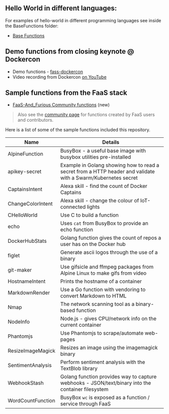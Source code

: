 ## Hello World in different languages:

For examples of hello-world in different programming languages see inside the BaseFunctions folder:

* [Base Functions](https://github.com/openfaas/faas/tree/master/sample-functions/BaseFunctions)

## Demo functions from closing keynote @ Dockercon

* Demo functions - [fass-dockercon](https://github.com/alexellis/faas-dockercon/)
* Video recording from Dockercon [on YouTube](https://youtu.be/-h2VTE9WnZs?t=15m52s)

## Sample functions from the FaaS stack

* [FaaS-And_Furious Community functions](https://github.com/faas-and-furious) (new)

> Also see the [community page](https://github.com/openfaas/faas/blob/master/community.md) for functions created by FaaS users and contributors.

Here is a list of some of the sample functions included this repository.

| Name                     | Details |
|--------------------------|-----------------------------------------                          |
| AlpineFunction           | BusyBox - a useful base image with busybox utilities pre-installed        |
| apikey-secret            | Example in Golang showing how to read a secret from a HTTP header and validate with a Swarm/Kubernetes secret |
| CaptainsIntent           | Alexa skill - find the count of Docker Captains |
| ChangeColorIntent        | Alexa skill - change the colour of IoT-connected lights |
| CHelloWorld              | Use C to build a function |
| echo                     | Uses `cat` from BusyBox to provide an echo function |
| DockerHubStats           | Golang function gives the count of repos a user has on the Docker hub |
| figlet                   | Generate ascii logos through the use of a binary |
| git-maker                | Use gifsicle and ffmpeg packages from Alpine Linux to make gifs from video |
| HostnameIntent           | Prints the hostname of a container |
| MarkdownRender           | Use a Go function with vendoring to convert Markdown to HTML |
| Nmap                     | The network scanning tool as a binary-based function |
| NodeInfo                 | Node.js - gives CPU/network info on the current container |
| Phantomjs                | Use Phantomjs to scrape/automate web-pages |
| ResizeImageMagick        | Resizes an image using the imagemagick binary |
| SentimentAnalysis        | Perform sentiment analysis with the TextBlob library |
| WebhookStash             | Golang function provides way to capture webhooks - JSON/text/binary into the container filesystem |
| WordCountFunction        | BusyBox `wc` is exposed as a function / service through FaaS |
